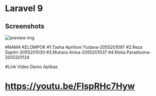 # Laravel 9 

## Screenshots

![preview img](/preview.png)

#NAMA KELOMPOK
  #1.Tasha Aprilioni Yudana-2055201097
  #2.Reza Sapitri-2055201030
  #3.Mutiara Anisa-2055201037
  #4.Riska Paradisona-2055201124
  
#Link Video Demo Aplikas
# https://youtu.be/FIspRHc7Hyw
